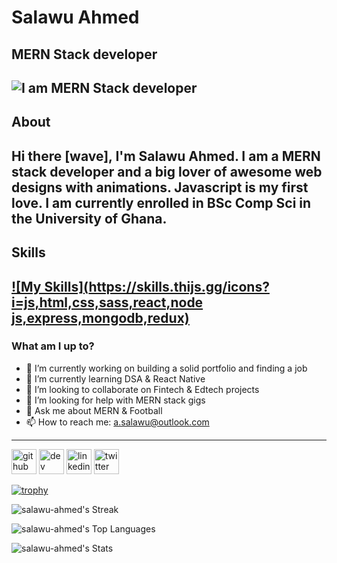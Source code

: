 # Salawu Ahmed
## MERN Stack developer
![I am MERN Stack developer](https://res.cloudinary.com/practicaldev/image/fetch/s--WPQ75f2s--/c_imagga_scale,f_auto,fl_progressive,h_420,q_auto,w_1000/https://dev-to-uploads.s3.amazonaws.com/uploads/articles/epv55hgtsfi8csprpj9u.jpg)
---
## About 

Hi there [wave], I'm Salawu Ahmed. I am a MERN stack developer and a big lover of awesome web designs with animations. Javascript is my first love. I am currently enrolled in BSc Comp Sci in the University of Ghana.
---
## Skills
[![My Skills](https://skills.thijs.gg/icons?i=js,html,css,sass,react,node js,express,mongodb,redux)](https://skills.thijs.gg)
---
### What am I up to?
- 🔭 I’m currently working on building a solid portfolio and finding a job 
- 🌱 I’m currently learning DSA & React Native 
- 👯 I’m looking to collaborate on Fintech & Edtech projects  
- 🤔 I’m looking for help with MERN stack gigs 
- 💬 Ask me about MERN & Football 
- 📫 How to reach me: a.salawu@outlook.com 
----
[<img src='https://cdn.jsdelivr.net/npm/simple-icons@3.0.1/icons/github.svg' alt='github' height='40'>](https://github.com/salawu-ahmed)  [<img src='https://cdn.jsdelivr.net/npm/simple-icons@3.0.1/icons/hashnode.svg' alt='dev' height='40'>](https://asally.hashnode.dev/)  [<img src='https://cdn.jsdelivr.net/npm/simple-icons@3.0.1/icons/linkedin.svg' alt='linkedin' height='40'>](https://www.linkedin.com/in/https://linkedin.com/in/ahmed-salawu/)  [<img src='https://cdn.jsdelivr.net/npm/simple-icons@3.0.1/icons/twitter.svg' alt='twitter' height='40'>](https://twitter.com/https://twitter.com/a__sally)  

[![trophy](https://github-profile-trophy.vercel.app/?username=salawu-ahmed)](https://github.com/ryo-ma/github-profile-trophy)

![salawu-ahmed's Streak](https://github-readme-streak-stats.herokuapp.com/?user=salawu-ahmed&theme=vue-dark&hide_border=true)

![salawu-ahmed's Top Languages](https://github-readme-stats.vercel.app/api/top-langs/?username=salawu-ahmed&theme=vue-dark&show_icons=true&hide_border=true&layout=compact)

![salawu-ahmed's Stats](https://github-readme-stats.vercel.app/api?username=salawu-ahmed&theme=vue-dark&show_icons=true&hide_border=true&count_private=true)

<!--
**salawu-ahmed/salawu-ahmed** is a ✨ _special_ ✨ repository because its `README.md` (this file) appears on your GitHub profile.

Here are some ideas to get you started:

- 🔭 I’m currently working on ...
- 🌱 I’m currently learning ...
- 👯 I’m looking to collaborate on ...
- 🤔 I’m looking for help with ...
- 💬 Ask me about ...
- 📫 How to reach me: ...
- 😄 Pronouns: ...
- ⚡ Fun fact: ...
-->
